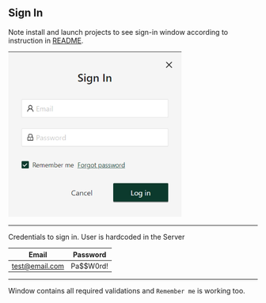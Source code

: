 ## Sign In

Note install and launch projects to see sign-in window according to instruction in [README](../README.md).

<img src="./images/sign-in.png" width="350"/>

---

Credentials to sign in. User is hardcoded in the Server

| Email          | Password  |
| -------------- | --------- |
| test@email.com | Pa$$W0rd! |

---

Window contains all required validations and `Remember me` is working too.
